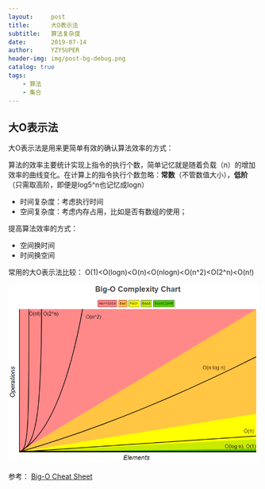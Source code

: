 ```yaml
---
layout:     post
title:      大O表示法
subtitle:   算法复杂度
date:       2019-07-14
author:     YZYSUPER
header-img: img/post-bg-debug.png
catalog: true
tags:
    - 算法
    - 集合
---
```


## 大O表示法

大O表示法是用来更简单有效的确认算法效率的方式：

算法的效率主要统计实现上指令的执行个数，简单记忆就是随着负载（n）的增加效率的曲线变化。在计算上的指令执行个数忽略：**常数**（不管数值大小），**低阶**（只需取高阶，即便是log5^n也记忆成logn）

* 时间复杂度：考虑执行时间
* 空间复杂度：考虑内存占用，比如是否有数组的使用；

提高算法效率的方式：

* 空间换时间
* 时间换空间

常用的大O表示法比较：
O(1)<O(logn)<O(n)<O(nlogn)<O(n^2)<O(2^n)<O(n!)

![img](img/../../img/collection-bigo.png)

参考：
[Big-O Cheat Sheet](bigocheatsheet.com)